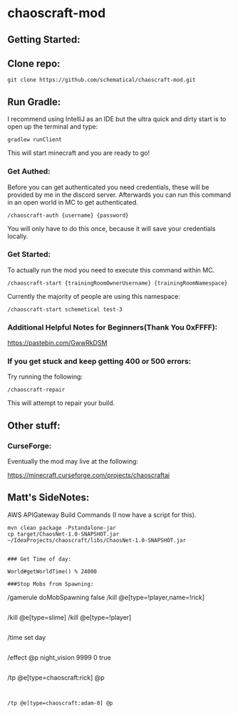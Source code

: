 # chaoscraft-mod

## Getting Started:

## Clone repo:
```
git clone https://github.com/schematical/chaoscraft-mod.git
```

## Run Gradle:
I recommend using IntelliJ as an IDE but the ultra quick and dirty start is to open up the terminal and type:
```
gradlew runClient
```
This will start minecraft and you are ready to go!

### Get Authed:
Before you can get authenticated you need credentials, these will be provided by me in the discord server.
Afterwards you can run this command in an open world in MC to get authenticated.
```
/chaoscraft-auth {username} {password}
```
You will only have to do this once, because it will save your credentials locally.
### Get Started:
To actually run the mod you need to execute this command within MC.
```
/chaoscraft-start {trainingRoomOwnerUsername} {trainingRoomNamespace}
```
Currently the majority of people are using this namespace:
```
/chaoscraft-start schemetical test-3
```

### Additional Helpful Notes for Beginners(Thank You 0xFFFF):
https://pastebin.com/GwwRkDSM


### If you get stuck and keep getting 400 or 500 errors:
Try running the following:
```
/chaoscraft-repair
```
This will attempt to repair your build.

## Other stuff:
### CurseForge:
Eventually the mod may live at the following:

https://minecraft.curseforge.com/projects/chaoscraftai





## Matt's SideNotes:
AWS APIGateway Build Commands (I now have a script for this).
```
mvn clean package -Pstandalone-jar
cp target/ChaosNet-1.0-SNAPSHOT.jar  ~/IdeaProjects/chaoscraft/libs/ChaosNet-1.0-SNAPSHOT.jar


### Get Time of day:

World#getWorldTime() % 24000

###Stop Mobs from Spawning:
```
/gamerule doMobSpawning false
/kill @e[type=!player,name=!rick]
```

```
/kill @e[type=slime]
/kill @e[type=!player]
```

```
/time set day
```

```
/effect @p night_vision 9999 0 true
```

```
/tp @e[type=chaoscraft:rick] @p
```


/tp @e[type=chaoscraft:adam-0] @p
